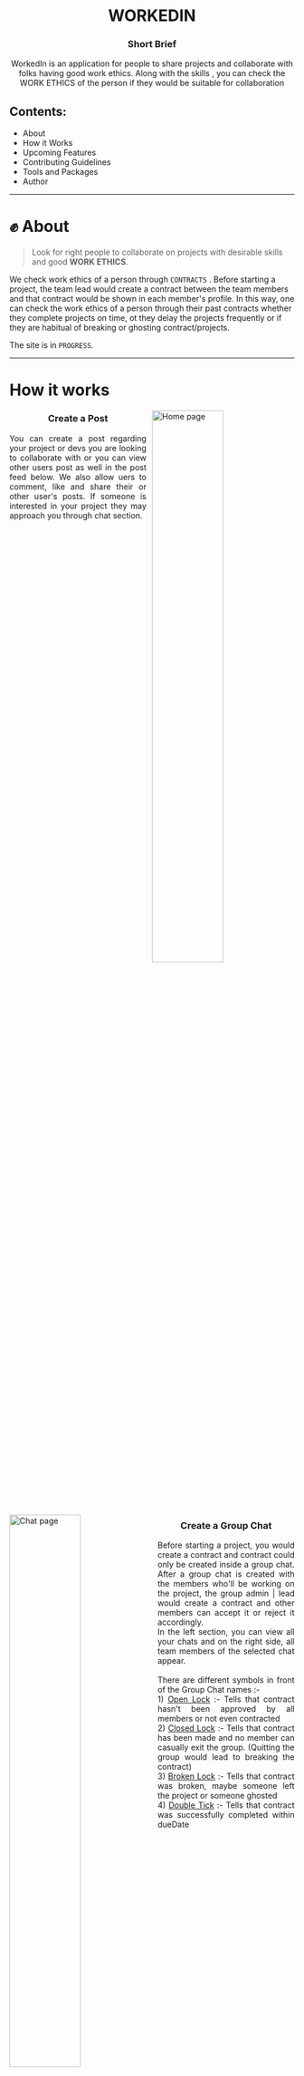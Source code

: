 <h1 align="center"> WORKEDIN </h1>

<h3 align="center"> Short Brief </h3>

<p align="center">
WorkedIn is an application for people to share projects and collaborate with folks having good work ethics. Along with the skills , you can check the WORK ETHICS of the person if they would be suitable for collaboration
</p>

## Contents:

- About
- How it Works
- Upcoming Features
- Contributing Guidelines
- Tools and Packages
- Author

---

# ✊ About

> Look for right people to collaborate on projects with desirable skills and good **WORK ETHICS**.

We check work ethics of a person through `CONTRACTS` . Before starting a project, the team lead would create a contract between the team members and that contract would be shown in each member's profile. In this way, one can check the work ethics of a person through their past contracts whether they complete projects on time, ot they delay the projects frequently or if they are habitual of breaking or ghosting contract/projects.

The site is in `PROGRESS`.

---

# How it works

<!-- Before starting a project, you need to create a contract and a contract can only be created inside a group chat. You can s -->

<p style="clear:both;">
<img alt="Home page" src="https://user-images.githubusercontent.com/89806031/209111535-b0bb0b79-e07e-40db-b3c3-fc277830a8fd.png"  style="margin-left:10px" width="50%" align="right"/>
<h3 align="center">Create a Post</h3>

<p align="justify">
You can create a post regarding your project or devs you are looking to collaborate with or you can view other users post as well in the post feed below. We also allow uers to comment, like and share their or other user's posts. If someone is interested in your project they may approach you through chat section. 
</p>
<br /><br />
</p>
<!--  -->
<p style="clear:both;">
<img alt="Chat page" src="https://user-images.githubusercontent.com/89806031/209116220-067dacf3-5242-4f83-a757-3b6c4170e323.png"  style="margin-right:10px" width="50%" align="left"/>
<h3 align="center">Create a Group Chat</h3>
<p align="justify">
Before starting a project, you would create a contract and contract could only be created inside a group chat. After a group chat is created with the members who'll be working on the project, the group admin | lead would create a contract and other members can accept it or reject it accordingly.
<br/>
In the left section, you can view all your chats and on the right side, all team members of the selected chat appear.
<br/><br/>
There are different symbols in front of the Group Chat names :- 
<br>
1) <ins>Open Lock</ins> :- Tells that contract hasn't been approved by all members or not even contracted<br/>
2) <ins>Closed Lock</ins> :- Tells that contract has been made and no member can casually exit the group. (Quitting the group would lead to breaking the contract)</br>
3) <ins>Broken Lock</ins> :- Tells that contract was broken, maybe someone left the project or someone ghosted<br/>
4) <ins>Double Tick</ins> :- Tells that contract was successfully completed within dueDate
</p>
</p>
<!--  -->
<p style="clear:both;">
<img alt="Contract" src="https://user-images.githubusercontent.com/89806031/209128795-b01c51cc-b4da-466a-ba3f-9b21f5963546.png" style="margin-left:10px" width="50%" align="right"/>
<img alt="Contract" src="https://user-images.githubusercontent.com/89806031/209129118-9b421ae4-0bd9-4bb5-b95a-5ce9afe82da8.png" style="margin-left:10px" width="50%" align="right"/>
<h3 align="center">Initialise Contract</h3>
<p align="justify">
Only the Admin or Group lead can initilaise CONTRACT. In the contract, the lead needs to specify Project's name, description, starting and due date and role and responsibilities of every member. 
<br/>
Once the contract is initialised, other members have to accept the contract. Until the contract isn't accepted by all, the contract isn't actually created.
<br/>
Once the contract is approved by all members, the group chat is now locked and the contract would be visible in each members profile.
<br/>
Only the admin can update or delete the contract, other team members can only accept or reject the contract, same while making a project submission.
</p>
<br /><br/><br/>
</p>
<!--  -->
<p style="clear:both;">
<img alt="Contract Submission" src="https://user-images.githubusercontent.com/89806031/209142614-3aa366ac-22c0-47d0-8d3d-cae7c47a44b8.png" style="margin-right:10px" width="50%" align="left"/>
<h3 align="center">Contract Submission</h3>
<p align="justify">
Users have to make a submission in their contracts before the due-date. Only the Admin can initialise the submission which further would need approval from every other member. In the submission, it is required to submit the github link, deployed version of the project (if available) and at least 3 screenshots of the project or work done in contract. The whole submission would then have to be approved by other members and then only the actual submission would take place.
<br/>
</p>
<br/>
</p>
<br/><br/>
<!--  -->
<p style="clear:both;">
<img alt="All Contract page" src="https://user-images.githubusercontent.com/89806031/209349832-bf66bc95-2fd4-4ea7-b994-1848722619ab.png" style="margin-left:10px" width="50%" align="right"/>
<h3 align="center">All Contracts</h3>
<p align="justify">
User can view all his contract (approved or not) in the Contracts Page. From here, the user can view contracts, accept or deny contract approvals and also accept the contract submission. Only the contracts which are approved will be shown in th profile page but in Contracts page, all contracts would be shown that the user is a part of.
<br/>
</p>
<br/>
</p>
<!--  -->
<p style="clear:both;">
<img alt="profile page" src="https://user-images.githubusercontent.com/89806031/209150566-3d3307db-3ac0-4094-b01c-36242d7e6e1f.png" style="margin-right:10px" width="50%" align="left"/>
<h3 align="center">Past Contracts</h3>
<p align="justify">
You can check a user's past projects/contracts in their profile page. Only approved contracts would be added to the past projects section in a users profile.<br/><br/>
Through these contracts, one can infer that if that person would be fit for collaborating on the project. If they complete their projects, or they are habitual of leaving the projects pending or they often break the contracts. 
<br/><br/>
The contract has different status as :-
<br />
1) <ins>In-Progress</ins> :- When submission is to be made and contract hasn't reached its due date.<br/>
2) <ins>Completed</ins> :- When submission has been made before the due date.<br/>
3) <ins>Delayed</ins> :- When submission hasn't been made yet and contract has crossed the due date.<br/>
4) <ins>Broken</ins> :- When someone left the contract in between or a successful ghost strike has been made.<br/>
</p>
<br/>
</p>

# Upcoming Features

1. **Ghost Strike Logic** :- For someone ghosting the project, team members can file a Ghost Request and if the person against whom the ghost request is registered doesn't responds within a time limit, the contract will break and it would be declared that that ghost broke the contract.

2. **Leave Chat API** :- If the contract is either broken or successful, members would have then access to exit the group chat.

3. **Socket.io Implementation** :- For now, we havent implemented Socket.io logic due to which while sending a message in a chat, the page has to reload to show the posted messsage. To avoid this, we would implement Socket.io logic both in client and server, so that users can have a smooth messaging experience.

4. **Review System** :- After finishing the contract, team members would give reviews to other members, which would be shown in the contract for a better conclusion of one's work ethics.

5. **ActivityBox** :- We would like to show recent activities in the application, like contract creation, contract submission and more.

6. **ProfileBox** :- We are showing User's stats in the Profile Box in the Home page where we would show `Contract Stats`, `Karma` (ratings after finishing contract) and `Profile Views`. For Karma, it would be a virtual field averaging the ratings from all contracts of the user. Rest of the stats would be taken from User's model.

---

# Contribute

We welcome everyone either be Beginner or Expeienced in open source community to contribute to this project. You can suggest a new feature or can start working on any upcoming feature.

But make sure to raise an issue first before working on any feature and always create a different branch than main.

Be sure to read the <a href="https://github.com/Garvit1809/WorkedIn/blob/main/CONTRIBUTING.md" target="_blank">WorkedIn Contributor Guide</a> on how to get started with the project and start contributing 😁.

---

# 🧰 Tools & Packages

## Client Dependencies

| Package | Description | version |
| ------- | ----------- | ------- |

## Server Dependencies

| Package                                                    | Description                                                                  | version |
| ---------------------------------------------------------- | ---------------------------------------------------------------------------- | ------- |
| [bcryptjs](https://www.npmjs.com/package/bcryptjs)         | A library to help you hash password                                          | 2.4.3   |
| [cors](https://www.npmjs.com/package/cors)                 | A package providing express middleware                                       | 2.8.5   |
| [dotenv](https://www.npmjs.com/package/dotenv)             | A library that loads environment variables from a .env file into process.env | 16.0.2  |
| [express](https://expressjs.com)                           | Node.js web application framework for server side scripting                  | 4.18.1  |
| [html-to-text](https://www.npmjs.com/package/html-to-text) | Node.js web application framework for server side scripting                  | 8.2.1   |
| [jsonwebtoken](https://www.npmjs.com/package/jsonwebtoken) | Node.js web application framework for server side scripting                  | 8.5.1   |
| [mongoose](https://mongoosejs.com)                         | Elegant mongodb object modeling for node.js                                  | 6.6.2   |
| [nodemailer](https://nodemailer.com/about/)                | Elegant mongodb object modeling for node.js                                  | 6.8.0   |
| [pug](https://pugjs.org/api/getting-started.html)          | A template engine for Node and browser                                       | 3.0.2   |
| [validator](https://github.com/validatorjs/validator.js)   | A library of string validators and sanitizers.                               | 13.7.0  |

## Server devDependencies

| Package                                          | Description                                         | version |
| ------------------------------------------------ | --------------------------------------------------- | ------- |
| [nodemon](https://www.npmjs.com/package/nodemon) | A library to automatically restart node application | 2.0.16  |

## 👦 Author

[![portfolio](https://img.shields.io/badge/my_portfolio-000?style=for-the-badge&logo=ko-fi&logoColor=white)](https://garvits-portfolio.netlify.app/)
[![linkedin](https://img.shields.io/badge/linkedin-0A66C2?style=for-the-badge&logo=linkedin&logoColor=white)](https://www.linkedin.com/in/garvit-varshney-a35055220/)
[![twitter](https://img.shields.io/badge/twitter-1DA1F2?style=for-the-badge&logo=twitter&logoColor=white)](https://twitter.com/garv18twt)
